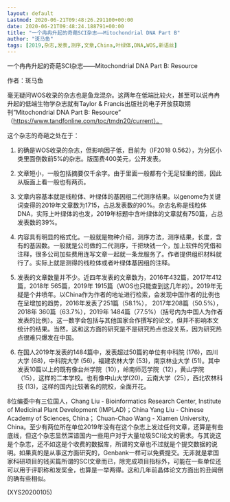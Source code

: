 ```yaml
---
layout: default
Lastmod: 2020-06-21T09:48:26.291100+00:00
date: 2020-06-21T09:48:24.188791+00:00
title: "一个冉冉升起的奇葩SCI杂志——Mitochondrial DNA Part B"
author: "斑马鱼"
tags: [2019,杂志,发表,测序,文章,China,叶绿体,DNA,WOS,新语丝]
---
```


一个冉冉升起的奇葩SCI杂志——Mitochondrial DNA Part B: Resource

作者：斑马鱼

毫无疑问WOS收录的杂志也是鱼龙混杂。这两年在低端比较火，甚至可以说冉冉升起的低端生物学杂志就有Taylor & Francis出版社的电子开放获取期刊”Mitochondrial DNA Part B: Resource” （https://www.tandfonline.com/toc/tmdn20/current）。

这个杂志的奇葩之处在于：

1.	的确是WOS收录的杂志，但影响因子低，目前为（IF2018 0.562），为分区小类里面倒数前5%的杂志。版面费400美元，公开发表。

2.	文章短小，一般包括摘要仅千余字。由于里面一般都有个无足轻重的图，因此从版面上看一般也有两页。

3.	文章内容基本就是线粒体、叶绿体的基因组二代测序结果。以genome为关键词查得的2019年文章数为1715，占总发表数的90%。杂志名称是线粒体DNA，实际上叶绿体的也发，2019年标题中含叶绿体的文章就有750篇，占总发表数的39%。

4.	内容具有明显的格式化。一般就是物种介绍，测序方法，测序结果，长度，含有的基因数。一般就是公司做的二代测序，千把块钱一个，加上软件的凭借和注释，很多公司加些费用连写文章一起就一条龙服务了。作者提供组织材料就行了。实际上就是测得的线粒体或者叶绿体基因组的注释。

5.	发表的文章数量并不少。近四年发表的文章数为，2016年432篇，2017年412篇，2018年 565篇，2019年 1915篇（WOS也只能查到这几年的）。2019年无疑是个井喷年。以China作为作者的地址进行检索，会发现中国作者的比例也在呈增加的趋势，2016年发表了251篇（58.1%）， 2017年208篇（50.5%），2018年 360篇（63.7%），2019年 1484篇（77.5%）（括号内为中国人为作者发表的比例）。这一数字会包括与其他国家合作撰写的论文，但并不影响本文统计的结果。当然，这和这方面的研究是不是研究热点也没关系，因为研究热点很难只爆发在中国。

6.	在国人2019年发表的1484篇中，发表超过50篇的单位有中科院 (176)，四川大学 (68)，中科院大学 (56)，福建农林大学 (53)，南京林业大学 (51)。其中发表10篇以上的既有像台州学院（10），岭南师范学院（12），黄山学院（15），这样的二本学校。也有像中山大学(20)，云南大学（25），西北农林科技 (13)，这样的国内比较著名的院校，全面开花。

8位编委中有三位国人，Chang Liu - Bioinformatics Research Center, Institute of Medicinal Plant Development (IMPLAD)；China Yang Liu - Chinese Academy of Sciences, China； Chuan-Chao Wang - Xiamen University, China。至少有两位所在单位2019年没有在这个杂志上发过任何文章，还算是有些底线，但这个杂志显然深谙国内一些用户对于大量垃圾SCI论文的需求。与其说这是个杂志，还不如这是个收费的数据库，所谓的文章也不过就是个提交数据的说明。如果真的是从事这方面研究的，Genbank一样可以免费提交。无非就是拿国家科研项目的钱买篇所谓的SCI文章而已，除完成项目指标外，可能在一些单位还可以用于评职称和发奖金，也算是一举两得。这和几年前晶体论文方面出的丑闻倒的确有些相似。

(XYS20200105)

